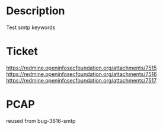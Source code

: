 # Description

Test smtp keywords

# Ticket

https://redmine.openinfosecfoundation.org/attachments/7515
https://redmine.openinfosecfoundation.org/attachments/7516
https://redmine.openinfosecfoundation.org/attachments/7517

# PCAP

reused from bug-3616-smtp
